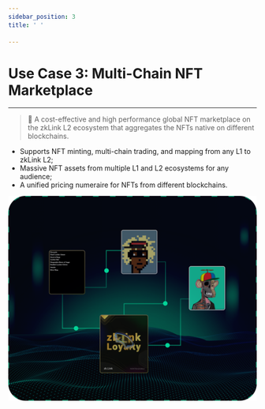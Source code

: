 ```yaml
---
sidebar_position: 3
title: ' '

---
```


# Use Case 3: Multi-Chain NFT Marketplace

---
> **🥇** <span className="highlight">A cost-effective and high performance global NFT marketplace on the zkLink L2 ecosystem that aggregates the NFTs native on different blockchains.</span>


- Supports NFT minting, multi-chain trading, and mapping from any L1 to zkLink L2;
- Massive NFT assets from multiple L1 and L2 ecosystems for any audience;
- A unified pricing numeraire for NFTs from different blockchains.



![mirror](../../static/img/nft.jpg)
